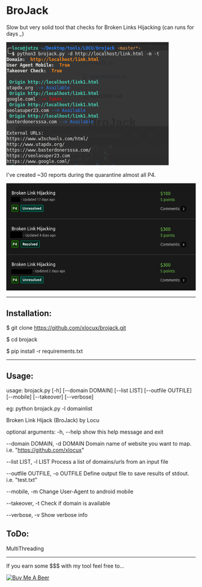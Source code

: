 # BroJack
Slow but very solid tool that checks for Broken Links Hijacking (can runs for days *_*)

![Image description](https://raw.githubusercontent.com/xlocux/brojack/master/brojack.png)

I've created ~30 reports during the quarantine almost all P4.

![Bugcrowd reports](https://raw.githubusercontent.com/xlocux/brojack/master/reports.png)



-----------------------------------------------------------------------

## Installation:

$ git clone https://github.com/xlocux/brojack.git

$ cd brojack

$ pip install -r requirements.txt

------------------------------------------------------------------------


## Usage:

usage: brojack.py [-h] [--domain DOMAIN] [--list LIST] [--outfile OUTFILE] [--mobile] [--takeover] [--verbose]

eg: python brojack.py -l domainlist

Broken Link Hijack (BroJack) by Locu

optional arguments:
  -h, --help            show this help message and exit
  
  --domain DOMAIN, -d DOMAIN
                        Domain name of website you want to map. i.e. "https://github.com/xlocux"
                        
  --list LIST, -l LIST  Process a list of domains/urls from an input file
  
  --outfile OUTFILE, -o OUTFILE
                        Define output file to save results of stdout. i.e. "test.txt"
                        
  --mobile, -m          Change User-Agent to android mobile
  
  --takeover, -t        Check if domain is available
  
  --verbose, -v         Show verbose info


## ToDo:

MultiThreading

  ------------------------------------------------------------------------
  


If you earn some $$$ with my tool feel free to...

<a href="https://www.buymeacoffee.com/Locu" target="_blank"><img src="https://cdn.buymeacoffee.com/buttons/default-white.png" alt="Buy Me A Beer"></a>

